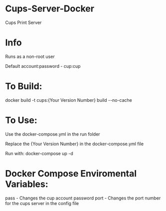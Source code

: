 # Cups-Server-Docker
Cups Print Server

# Info
Runs as a non-root user

Default account:password - cup:cup

# To Build:
docker build -t cups:{Your Version Number} build --no-cache

# To Use:
Use the docker-compose.yml in the run folder

Replace the {Your Version Number} in the docker-compose.yml file

Run with: docker-compose up -d

# Docker Compose Enviromental Variables:
pass - Changes the cup account password
port - Changes the port number for the cups server in the config file